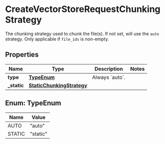

# CreateVectorStoreRequestChunkingStrategy

The chunking strategy used to chunk the file(s). If not set, will use the `auto` strategy. Only applicable if `file_ids` is non-empty.

## Properties

| Name | Type | Description | Notes |
|------------ | ------------- | ------------- | -------------|
|**type** | [**TypeEnum**](#TypeEnum) | Always &#x60;auto&#x60;. |  |
|**_static** | [**StaticChunkingStrategy**](StaticChunkingStrategy.md) |  |  |



## Enum: TypeEnum

| Name | Value |
|---- | -----|
| AUTO | &quot;auto&quot; |
| STATIC | &quot;static&quot; |




